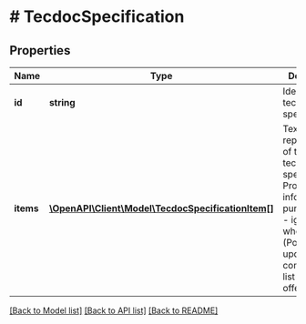# # TecdocSpecification

## Properties

Name | Type | Description | Notes
------------ | ------------- | ------------- | -------------
**id** | **string** | Identifier of technical specification. | 
**items** | [**\OpenAPI\Client\Model\TecdocSpecificationItem[]**](TecdocSpecificationItem.md) | Text representation of the technical specification. Provided for informational purposes only - ignored when creating (Post) or updating (Put) compatibility list in the offer. | [optional] 

[[Back to Model list]](../../README.md#documentation-for-models) [[Back to API list]](../../README.md#documentation-for-api-endpoints) [[Back to README]](../../README.md)


